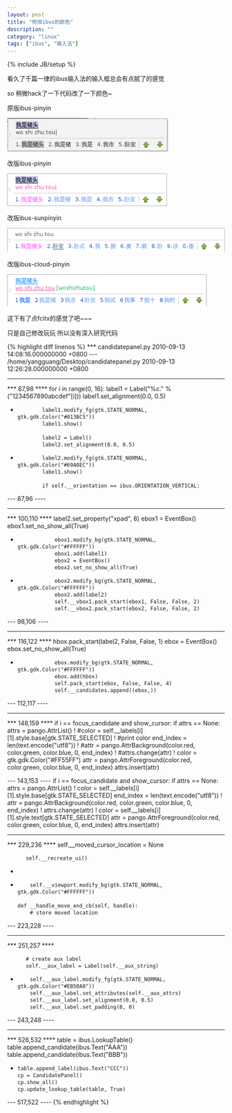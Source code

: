 ```yaml
---
layout: post
title: "修改ibus的颜色"
description: ""
category: "linux"
tags: ["ibus", "输入法"]
---
```

{% include JB/setup %}

看久了千篇一律的ibus输入法的输入框总会有点腻了的感觉

so 稍微hack了一下代码改了一下颜色~


原版ibus-pinyin

![原版ibus-pinyin](/assets/images/2010-09-13-change-ibus-color-1.png)

改版ibus-pinyin

![改版ibus-pinyin](/assets/images/2010-09-13-change-ibus-color-2.png)

改版ibus-sunpinyin

![改版ibus-sunpinyin](/assets/images/2010-09-13-change-ibus-color-3.png)

改版ibus-cloud-pinyin

![改版ibus-cloud-pinyin](/assets/images/2010-09-13-change-ibus-color-4.png)

这下有了点fcitx的感觉了吧~~~

只是自己修改玩玩 所以没有深入研究代码

{% highlight diff linenos %}
*** candidatepanel.py	2010-09-13 14:08:16.000000000 +0800
--- /home/yangguang/Desktop/candidatepanel.py	2010-09-13 12:26:28.000000000 +0800
***************
*** 87,98 ****
          for i in range(0, 16):
              label1 = Label("%c." % ("1234567890abcdef"[i]))
              label1.set_alignment(0.0, 0.5)
-             label1.modify_fg(gtk.STATE_NORMAL, gtk.gdk.Color("#013BC5"))
              label1.show()
  
              label2 = Label()
              label2.set_alignment(0.0, 0.5)
-             label2.modify_fg(gtk.STATE_NORMAL, gtk.gdk.Color("#69A0EC"))
              label1.show()
  
              if self.__orientation == ibus.ORIENTATION_VERTICAL:
--- 87,96 ----
***************
*** 100,110 ****
                  label2.set_property("xpad", 8)
                  ebox1 = EventBox()
                  ebox1.set_no_show_all(True)
-                 ebox1.modify_bg(gtk.STATE_NORMAL, gtk.gdk.Color("#FFFFFF"))
                  ebox1.add(label1)
                  ebox2 = EventBox()
                  ebox2.set_no_show_all(True)
-                 ebox2.modify_bg(gtk.STATE_NORMAL, gtk.gdk.Color("#FFFFFF"))
                  ebox2.add(label2)
                  self.__vbox1.pack_start(ebox1, False, False, 2)
                  self.__vbox2.pack_start(ebox2, False, False, 2)
--- 98,106 ----
***************
*** 116,122 ****
                  hbox.pack_start(label2, False, False, 1)
                  ebox = EventBox()
                  ebox.set_no_show_all(True)
-                 ebox.modify_bg(gtk.STATE_NORMAL, gtk.gdk.Color("#FFFFFF"))
                  ebox.add(hbox)
                  self.pack_start(ebox, False, False, 4)
                  self.__candidates.append((ebox,))
--- 112,117 ----
***************
*** 148,159 ****
              if i == focus_candidate and show_cursor:
                  if attrs == None:
                      attrs = pango.AttrList()
!                 #color = self.__labels[i][1].style.base[gtk.STATE_SELECTED]
!                 #print color
                  end_index = len(text.encode("utf8"))
!                 #attr = pango.AttrBackground(color.red, color.green, color.blue, 0, end_index)
!                 #attrs.change(attr)
!                 color = gtk.gdk.Color("#FF55FF")
                  attr = pango.AttrForeground(color.red, color.green, color.blue, 0, end_index)
                  attrs.insert(attr)
  
--- 143,153 ----
              if i == focus_candidate and show_cursor:
                  if attrs == None:
                      attrs = pango.AttrList()
!                 color = self.__labels[i][1].style.base[gtk.STATE_SELECTED]
                  end_index = len(text.encode("utf8"))
!                 attr = pango.AttrBackground(color.red, color.green, color.blue, 0, end_index)
!                 attrs.change(attr)
!                 color = self.__labels[i][1].style.text[gtk.STATE_SELECTED]
                  attr = pango.AttrForeground(color.red, color.green, color.blue, 0, end_index)
                  attrs.insert(attr)
  
***************
*** 229,236 ****
          self.__moved_cursor_location = None
  
          self.__recreate_ui()
-         
-         self.__viewport.modify_bg(gtk.STATE_NORMAL, gtk.gdk.Color("#FFFFFF"))
  
      def __handle_move_end_cb(self, handle):
          # store moved location
--- 223,228 ----
***************
*** 251,257 ****
  
          # create aux label
          self.__aux_label = Label(self.__aux_string)
-         self.__aux_label.modify_fg(gtk.STATE_NORMAL, gtk.gdk.Color("#EB50A0"))
          self.__aux_label.set_attributes(self.__aux_attrs)
          self.__aux_label.set_alignment(0.0, 0.5)
          self.__aux_label.set_padding(8, 0)
--- 243,248 ----
***************
*** 526,532 ****
      table = ibus.LookupTable()
      table.append_candidate(ibus.Text("AAA"))
      table.append_candidate(ibus.Text("BBB"))
-     table.append_label(ibus.Text("CCC"))
      cp = CandidatePanel()
      cp.show_all()
      cp.update_lookup_table(table, True)
--- 517,522 ----
{% endhighlight %}
